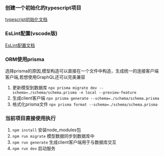 
### 创建一个初始化的typescript项目
[typescript初始化文档](docs/init.md)

### EsLint配置(vscode版)
[EsLint配置文档](docs/eslint.md)

### ORM使用prisma

选择prisma的原因,模型构造可以直接在一个文件中构造，生成统一的连接客户端客户端,若想使用GraphQL还可以完美兼容

1. 更新模型到数据库 `npx prisma migrate dev --schema=./schema/schema.prisma -n local --preview-feature`
2. 生成client客户端 `npx prisma generate --schema=./schema/schema.prisma`
3. 格式化prisma文件 `npx prisma format --schema=./schema/schema.prisma`

### 当前项目直接使用执行

1. `npm install`        安装node_modules包
2. `npm run migrate`    模型数据同步到数据库中
3. `npm run generate`   生成client客户端用于与数据库交互
4. `npm run dev`        启动服务
